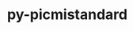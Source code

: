 ---
title: "py-picmistandard"
layout: cache
categories: [package, develop-2024-12-01]
meta: {"versions": ["0.30.0"], "compilers": ["gcc@=11.4.0", "gcc@=9.4.0", "oneapi@=2024.2.1"], "oss": ["ubuntu20.04", "ubuntu22.04"], "platforms": ["linux"], "targets": ["neoverse_v1", "neoverse_v2", "ppc64le", "x86_64_v3"], "stacks": ["e4s", "e4s-neoverse-v2", "e4s-neoverse_v1", "e4s-oneapi", "e4s-power", "root"], "num_specs": 5, "num_specs_by_stack": {"e4s-power": 1, "root": 5, "e4s-neoverse_v1": 1, "e4s-neoverse-v2": 1, "e4s": 1, "e4s-oneapi": 1}}
spec_details: [{"hash": "oxn6vehdfem4o6zrsyrjudwhzi6f44yb", "compiler": "gcc@=9.4.0", "versions": ["0.30.0"], "os": "ubuntu20.04", "platform": "linux", "target": "ppc64le", "variants": ["build_system=python_pip"], "stacks": ["e4s-power", "root"], "size": "-", "tarball": "https://binaries.spack.io/develop-2024-12-01/build_cache/linux-ubuntu20.04-ppc64le/gcc-9.4.0/py-picmistandard-0.30.0/linux-ubuntu20.04-ppc64le-gcc-9.4.0-py-picmistandard-0.30.0-oxn6vehdfem4o6zrsyrjudwhzi6f44yb.spack"}, {"hash": "ngayvjsgk4wxakhr4tlkkya7jmbyzkxp", "compiler": "gcc@=11.4.0", "versions": ["0.30.0"], "os": "ubuntu22.04", "platform": "linux", "target": "neoverse_v1", "variants": ["build_system=python_pip"], "stacks": ["root", "e4s-neoverse_v1"], "size": "-", "tarball": "https://binaries.spack.io/develop-2024-12-01/build_cache/linux-ubuntu22.04-neoverse_v1/gcc-11.4.0/py-picmistandard-0.30.0/linux-ubuntu22.04-neoverse_v1-gcc-11.4.0-py-picmistandard-0.30.0-ngayvjsgk4wxakhr4tlkkya7jmbyzkxp.spack"}, {"hash": "jkhunyh3ln6ukmywbcfllea6d2akzy3l", "compiler": "gcc@=11.4.0", "versions": ["0.30.0"], "os": "ubuntu22.04", "platform": "linux", "target": "neoverse_v2", "variants": ["build_system=python_pip"], "stacks": ["e4s-neoverse-v2", "root"], "size": "-", "tarball": "https://binaries.spack.io/develop-2024-12-01/build_cache/linux-ubuntu22.04-neoverse_v2/gcc-11.4.0/py-picmistandard-0.30.0/linux-ubuntu22.04-neoverse_v2-gcc-11.4.0-py-picmistandard-0.30.0-jkhunyh3ln6ukmywbcfllea6d2akzy3l.spack"}, {"hash": "5b6p6ulhbyat5akayfuuuy24w7absar6", "compiler": "gcc@=11.4.0", "versions": ["0.30.0"], "os": "ubuntu22.04", "platform": "linux", "target": "x86_64_v3", "variants": ["build_system=python_pip"], "stacks": ["e4s", "root"], "size": "-", "tarball": "https://binaries.spack.io/develop-2024-12-01/build_cache/linux-ubuntu22.04-x86_64_v3/gcc-11.4.0/py-picmistandard-0.30.0/linux-ubuntu22.04-x86_64_v3-gcc-11.4.0-py-picmistandard-0.30.0-5b6p6ulhbyat5akayfuuuy24w7absar6.spack"}, {"hash": "qjfvicyslwnv7hirzzibihgc2cppkx57", "compiler": "oneapi@=2024.2.1", "versions": ["0.30.0"], "os": "ubuntu22.04", "platform": "linux", "target": "x86_64_v3", "variants": ["build_system=python_pip"], "stacks": ["e4s-oneapi", "root"], "size": "-", "tarball": "https://binaries.spack.io/develop-2024-12-01/build_cache/linux-ubuntu22.04-x86_64_v3/oneapi-2024.2.1/py-picmistandard-0.30.0/linux-ubuntu22.04-x86_64_v3-oneapi-2024.2.1-py-picmistandard-0.30.0-qjfvicyslwnv7hirzzibihgc2cppkx57.spack"}]
---